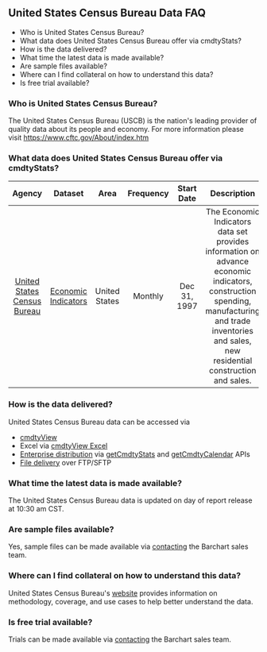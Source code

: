 ## United States Census Bureau Data FAQ
* Who is United States Census Bureau?
* What data does United States Census Bureau offer via cmdtyStats?
* How is the data delivered?
* What time the latest data is made available?
* Are sample files available?
* Where can I find collateral on how to understand this data?
* Is free trial available?

### Who is United States Census Bureau?
The United States Census Bureau (USCB) is the nation's leading provider of quality data about its people and economy. For more information please visit https://www.cftc.gov/About/index.htm

### What data does United States Census Bureau offer via cmdtyStats?
|Agency                            | Dataset    | Area | Frequency | Start Date | Description |
| :---------------------: | :----------: | :----------: | :----------: | :----------: | :----------: | 
| [United States Census Bureau](https://www.barchart.com/cmdty/data/fundamental/explore/USCB) | [Economic Indicators](https://www.barchart.com/cmdty/data/fundamental/explore/USCB/ECONIND) | United States | Monthly | Dec 31, 1997 | The Economic Indicators data set provides information on advance economic indicators, construction spending, manufacturing and trade inventories and sales, new residential construction and sales. |

### How is the data delivered?
United States Census Bureau data can be accessed via
* [cmdtyView](https://www.barchart.com/cmdty/trading/cmdtyview)
* Excel via [cmdtyView Excel](https://www.barchart.com/cmdty/trading/cmdtyview-excel)
* [Enterprise distribution](https://www.barchart.com/cmdty/contact) via [getCmdtyStats](https://www.barchart.com/ondemand/api/getCmdtyStats) and [getCmdtyCalendar](https://www.barchart.com/ondemand/api/getCmdtyCalendar) APIs
* [File delivery](https://www.barchart.com/cmdty/contact) over FTP/SFTP

### What time the latest data is made available?
The United States Census Bureau data is updated on day of report release at 10:30 am CST.

### Are sample files available?
Yes, sample files can be made available via [contacting](https://www.barchart.com/cmdty/contact) the Barchart sales team.

### Where can I find collateral on how to understand this data?
United States Census Bureau's [website](https://www.cftc.gov/) provides information on methodology, coverage, and use cases to help better understand the data.

### Is free trial available?
Trials can be made available via [contacting](https://www.barchart.com/cmdty/contact) the Barchart sales team.
